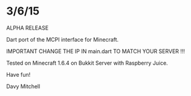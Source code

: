 # 3/6/15 

ALPHA RELEASE

Dart port of the MCPI interface for Minecraft.

IMPORTANT CHANGE THE IP IN main.dart TO MATCH YOUR SERVER !!!

Tested on
Minecraft 1.6.4 on Bukkit Server with Raspberry Juice.

Have fun!

Davy Mitchell